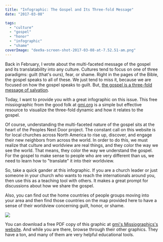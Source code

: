 ```yaml
---
title: "Infographic: The Gospel and Its Three-fold Message"
date: "2017-03-08"

tags: 
  - "culture"
  - "gospel"
  - "honor"
  - "infographic"
  - "shame"
coverImage: "dee9a-screen-shot-2017-03-08-at-7.52.51-am.png"
---
```


Back in February, I wrote about the multi-faceted message of the gospel and its translatability into any culture. Cultures tend to focus on one of three paradigms: guilt (that's ours), fear, or shame. Right in the pages of the Bible, the gospel speaks to all of these. We just tend to miss it, because we are focused on how the gospel speaks to guilt. But, [the gospel is a three-fold message of salvation](http://blog.keelancook.com/2017/02/three-fold-message-of-salvation.html).

Today, I want to provide you with a great infographic on this issue. This free missiographic from the good folk at [gmi.org](http://www.gmi.org/) is a simple but effective resource to visualize the three-fold dynamic and how it relates to the gospel.

Of course, understanding the multi-faceted nature of the gospel sits at the heart of the Peoples Next Door project. The constant call on this website is for local churches across North America to rise up, discover, and engage their new neighbors from across the world. In order to do this, we must realize that culture and worldview are real things, and they color the way we see the world. That means, they color the way we understand the gospel. For the gospel to make sense to people who are very different than us, we need to learn how to "translate" it into their worldview.

So, take a quick gander at this infographic. If you are a church leader or just someone in your church who wants to reach the internationals around you, then use this as a teaching tool with others. It makes a great prompt for discussions about how we share the gospel.

Also, you can find out the home countries of people groups moving into your area and then find those countries on the map provided here to have a sense of their worldview concerning guilt, honor, or shame.

[![](images/dfba5-missiographic-honor-shame.jpg)](https://keelancook.files.wordpress.com/2020/08/dfba5-missiographic-honor-shame.jpg)

You can download a free PDF copy of this graphic at [gmi's Missiographics's website](http://www.gmi.org/services/missiographics/library/2016/honor-shame/). And while you are there, browse through their other graphics. They have a ton, and many of them are very helpful educational tools.
